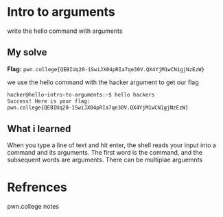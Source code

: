 # Intro to arguments
write the hello command with arguments

## My solve
**Flag:** `pwn.college{QEBIUq20-1SwiJX04pRIa7qe30V.QX4YjM1wCN1gjNzEzW}`

we use the hello command with the hacker argument to get our flag

```bash
hacker@hello~intro-to-arguments:~$ hello hackers
Success! Here is your flag:
pwn.college{QEBIUq20-1SwiJX04pRIa7qe30V.QX4YjM1wCN1gjNzEzW}
```

## What i learned
When you type a line of text and hit enter, the shell reads your input into a command and its arguments. The first word is the command, and the subsequent words are arguments. There can be multiplae arguemnts

# Refrences
pwn.college notes